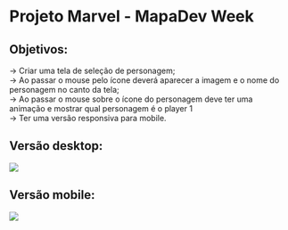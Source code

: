 # Projeto Marvel - MapaDev Week

## Objetivos:
-> Criar uma tela de seleção de personagem;
<br>
-> Ao passar o mouse pelo ícone deverá aparecer a imagem e o nome do personagem no canto da tela;
<br>
-> Ao passar o mouse sobre o ícone do personagem deve ter uma animação e mostrar qual personagem é o player 1
<br> 
-> Ter uma versão responsiva para mobile.
<br>
<h2> Versão desktop:</h2>
<img src="./src/design/animação-desktop.gif">
<br>
<h2> Versão mobile: </h2>
<img src="./src/design/animação-mobile.gif">